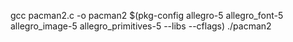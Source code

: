 gcc pacman2.c -o pacman2 $(pkg-config allegro-5 allegro_font-5 allegro_image-5 allegro_primitives-5 --libs --cflags)
./pacman2

